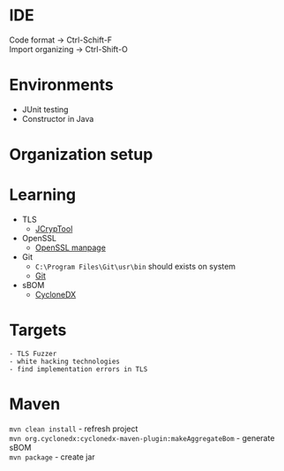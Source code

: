 # IDE  

Code format -> Ctrl-Schift-F  
Import organizing -> Ctrl-Shift-O

# Environments  

- JUnit testing
- Constructor in Java

# Organization setup

# Learning
- TLS  
	- [JCrypTool](https://www.cryptool.org/de/jct/)  
- OpenSSL  
	- [OpenSSL manpage](https://linux.die.net/man/1/openssl)  
- Git  
	- `C:\Program Files\Git\usr\bin` should exists on system  
	- [Git](https://git-scm.com/downloads)  
- sBOM
	- [CycloneDX](https://github.com/CycloneDX/cyclonedx-maven-plugin)  

# Targets
	- TLS Fuzzer
	- white hacking technologies
	- find implementation errors in TLS

# Maven

`mvn clean install` - refresh project  
`mvn org.cyclonedx:cyclonedx-maven-plugin:makeAggregateBom` - generate sBOM  
`mvn package` - create jar